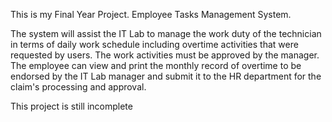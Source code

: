 This is my Final Year Project.
Employee Tasks Management System.

The system will assist the IT Lab to manage the work duty of the technician in terms of daily work schedule including overtime activities that were requested by users. The work activities must be approved by the manager. 
The employee can view and print the monthly record of overtime to be endorsed by the IT Lab manager and submit it to the HR department for the claim's processing and approval.

This project is still incomplete
